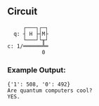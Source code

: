 ## Circuit
```
     ┌───┐┌─┐
  q: ┤ H ├┤M├
     └───┘└╥┘
c: 1/══════╩═
           0 
```

### Example Output:
```
{'1': 508, '0': 492}
Are quantum computers cool?
YES.
```
